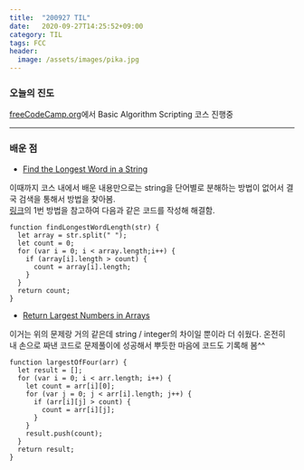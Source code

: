 ```yaml
---
title:  "200927 TIL"
date:   2020-09-27T14:25:52+09:00
category: TIL
tags: FCC
header:
  image: /assets/images/pika.jpg
---
```


<h3>오늘의 진도</h3>

[freeCodeCamp.org](https://www.freecodecamp.org/)에서 Basic Algorithm Scripting 코스 진행중

<hr>

<h3>배운 점</h3>

 - [Find the Longest Word in a String](https://www.freecodecamp.org/learn/javascript-algorithms-and-data-structures/basic-algorithm-scripting/find-the-longest-word-in-a-string)

이때까지 코스 내에서 배운 내용만으로는 string을 단어별로 분해하는 방법이 없어서 결국 검색을 통해서 방법을 찾아봄. 
<br>[링크](https://www.freecodecamp.org/news/three-ways-to-find-the-longest-word-in-a-string-in-javascript-a2fb04c9757c/)의 1번 방법을 참고하여 다음과 같은 코드를 작성해 해결함.

```
function findLongestWordLength(str) {
  let array = str.split(" ");
  let count = 0;
  for (var i = 0; i < array.length;i++) {
    if (array[i].length > count) {
      count = array[i].length;
    }
  }
  return count;
}
```

 - [Return Largest Numbers in Arrays](https://www.freecodecamp.org/learn/javascript-algorithms-and-data-structures/basic-algorithm-scripting/return-largest-numbers-in-arrays)

이거는 위의 문제랑 거의 같은데 string / integer의 차이일 뿐이라 더 쉬웠다. 온전히 내 손으로 짜낸 코드로 문제풀이에 성공해서 뿌듯한 마음에 코드도 기록해 봄^^

```
function largestOfFour(arr) {
  let result = [];
  for (var i = 0; i < arr.length; i++) {
    let count = arr[i][0];
    for (var j = 0; j < arr[i].length; j++) {
      if (arr[i][j] > count) {
        count = arr[i][j];
      }
    }
    result.push(count);
  }
  return result;
}
```